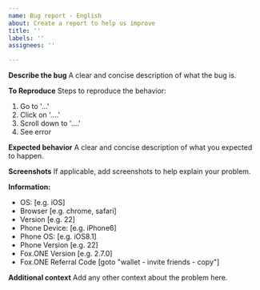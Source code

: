 ```yaml
---
name: Bug report - English
about: Create a report to help us improve
title: ''
labels: ''
assignees: ''

---
```


**Describe the bug**
A clear and concise description of what the bug is.

**To Reproduce**
Steps to reproduce the behavior:
1. Go to '...'
2. Click on '....'
3. Scroll down to '....'
4. See error

**Expected behavior**
A clear and concise description of what you expected to happen.

**Screenshots**
If applicable, add screenshots to help explain your problem.

**Information:**
 - OS: [e.g. iOS]
 - Browser [e.g. chrome, safari]
 - Version [e.g. 22]
 - Phone Device: [e.g. iPhone6]
 - Phone OS: [e.g. iOS8.1]
 - Phone Version [e.g. 22]
 - Fox.ONE Version [e.g. 2.7.0]
 - Fox.ONE Referral Code [goto "wallet - invite friends - copy"]

**Additional context**
Add any other context about the problem here.
